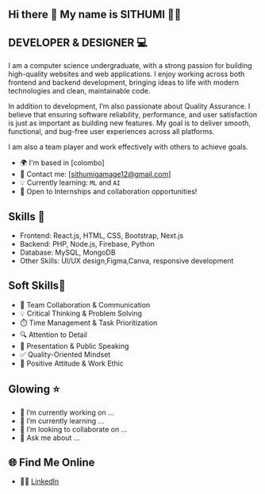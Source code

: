 ## Hi there 👋 My name is SITHUMI 🌟🤩


##  DEVELOPER & DESIGNER 💻

I am a computer science undergraduate, with a strong passion for building high-quality websites and web applications. I enjoy working across both frontend and backend development, bringing ideas to life with modern technologies and clean, maintainable code.

In addition to development, I’m also passionate about Quality Assurance. I believe that ensuring software reliability, performance, and user satisfaction is just as important as building new features. My goal is to deliver smooth, functional, and bug-free user experiences across all platforms.

I am also a team player and work effectively with others to achieve goals.

- 🌍 I'm based in [colombo]
- 📧 Contact me: [sithumigamage12@gmail.com]
- 💡 Currently learning: `ML` and `AI`
- 🤝 Open to Internships and collaboration opportunities!

## Skills 🚀

- Frontend: React.js, HTML, CSS, Bootstrap, Next.js
- Backend: PHP, Node.js, Firebase, Python
- Database: MySQL, MongoDB
- Other Skills: UI/UX design,Figma,Canva, responsive development

## Soft Skills🧠
- 🤝 Team Collaboration & Communication  
- 💡 Critical Thinking & Problem Solving  
- ⏱️ Time Management & Task Prioritization  
- 🔍 Attention to Detail  
- 💬 Presentation & Public Speaking    
- ✅ Quality-Oriented Mindset  
- 🧘 Positive Attitude & Work Ethic  

## Glowing ⭐

- 🔭 I’m currently working on ...
- 🌱 I’m currently learning ...
- 👯 I’m looking to collaborate on ...
- 💬 Ask me about ...

## 🌐 Find Me Online  
- 💼🔗 [LinkedIn](https://linkedin.com/in/YOUR_LINKEDIN)






